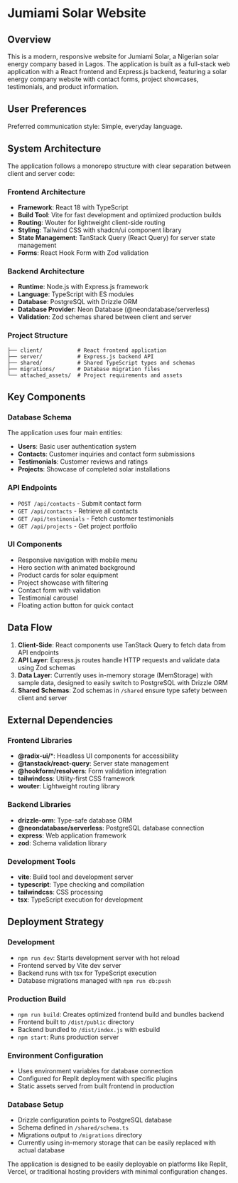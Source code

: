 # Jumiami Solar Website

## Overview

This is a modern, responsive website for Jumiami Solar, a Nigerian solar energy company based in Lagos. The application is built as a full-stack web application with a React frontend and Express.js backend, featuring a solar energy company website with contact forms, project showcases, testimonials, and product information.

## User Preferences

Preferred communication style: Simple, everyday language.

## System Architecture

The application follows a monorepo structure with clear separation between client and server code:

### Frontend Architecture
- **Framework**: React 18 with TypeScript
- **Build Tool**: Vite for fast development and optimized production builds
- **Routing**: Wouter for lightweight client-side routing
- **Styling**: Tailwind CSS with shadcn/ui component library
- **State Management**: TanStack Query (React Query) for server state management
- **Forms**: React Hook Form with Zod validation

### Backend Architecture
- **Runtime**: Node.js with Express.js framework
- **Language**: TypeScript with ES modules
- **Database**: PostgreSQL with Drizzle ORM
- **Database Provider**: Neon Database (@neondatabase/serverless)
- **Validation**: Zod schemas shared between client and server

### Project Structure
```
├── client/           # React frontend application
├── server/           # Express.js backend API
├── shared/           # Shared TypeScript types and schemas
├── migrations/       # Database migration files
└── attached_assets/  # Project requirements and assets
```

## Key Components

### Database Schema
The application uses four main entities:
- **Users**: Basic user authentication system
- **Contacts**: Customer inquiries and contact form submissions
- **Testimonials**: Customer reviews and ratings
- **Projects**: Showcase of completed solar installations

### API Endpoints
- `POST /api/contacts` - Submit contact form
- `GET /api/contacts` - Retrieve all contacts
- `GET /api/testimonials` - Fetch customer testimonials
- `GET /api/projects` - Get project portfolio

### UI Components
- Responsive navigation with mobile menu
- Hero section with animated background
- Product cards for solar equipment
- Project showcase with filtering
- Contact form with validation
- Testimonial carousel
- Floating action button for quick contact

## Data Flow

1. **Client-Side**: React components use TanStack Query to fetch data from API endpoints
2. **API Layer**: Express.js routes handle HTTP requests and validate data using Zod schemas
3. **Data Layer**: Currently uses in-memory storage (MemStorage) with sample data, designed to easily switch to PostgreSQL with Drizzle ORM
4. **Shared Schemas**: Zod schemas in `/shared` ensure type safety between client and server

## External Dependencies

### Frontend Libraries
- **@radix-ui/***: Headless UI components for accessibility
- **@tanstack/react-query**: Server state management
- **@hookform/resolvers**: Form validation integration
- **tailwindcss**: Utility-first CSS framework
- **wouter**: Lightweight routing library

### Backend Libraries
- **drizzle-orm**: Type-safe database ORM
- **@neondatabase/serverless**: PostgreSQL database connection
- **express**: Web application framework
- **zod**: Schema validation library

### Development Tools
- **vite**: Build tool and development server
- **typescript**: Type checking and compilation
- **tailwindcss**: CSS processing
- **tsx**: TypeScript execution for development

## Deployment Strategy

### Development
- `npm run dev`: Starts development server with hot reload
- Frontend served by Vite dev server
- Backend runs with tsx for TypeScript execution
- Database migrations managed with `npm run db:push`

### Production Build
- `npm run build`: Creates optimized frontend build and bundles backend
- Frontend built to `/dist/public` directory
- Backend bundled to `/dist/index.js` with esbuild
- `npm start`: Runs production server

### Environment Configuration
- Uses environment variables for database connection
- Configured for Replit deployment with specific plugins
- Static assets served from built frontend in production

### Database Setup
- Drizzle configuration points to PostgreSQL database
- Schema defined in `/shared/schema.ts`
- Migrations output to `/migrations` directory
- Currently using in-memory storage that can be easily replaced with actual database

The application is designed to be easily deployable on platforms like Replit, Vercel, or traditional hosting providers with minimal configuration changes.